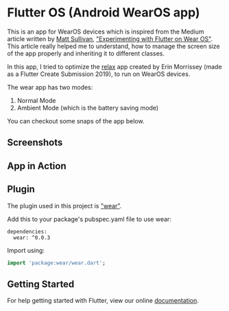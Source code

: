 # Flutter OS (Android WearOS app)

This is an app for WearOS devices which is inspired from the Medium article written by [Matt Sullivan](https://medium.com/@mjohnsullivan), ["Experimenting with Flutter on Wear OS"](https://medium.com/@mjohnsullivan/experimenting-with-flutter-on-wear-os-f789d843f2ef). This article really helped me to understand, how to manage the screen size of the app properly and inheriting it to different classes.

In this app, I tried to optimize the [relax](https://github.com/erinmorrissey/relax) app created by Erin Morrissey (made as a Flutter Create Submission 2019), to run on WearOS devices.

The wear app has two modes:
1) Normal Mode
2) Ambient Mode (which is the battery saving mode)

You can checkout some snaps of the app below.

## Screenshots



## App in Action



## Plugin

The plugin used in this project is ["wear"](https://pub.dev/packages/wear).

Add this to your package's pubspec.yaml file to use wear:
```
dependencies:
  wear: ^0.0.3
```
Import using:
```dart
import 'package:wear/wear.dart';
```

## Getting Started

For help getting started with Flutter, view our online
[documentation](https://flutter.io/).
